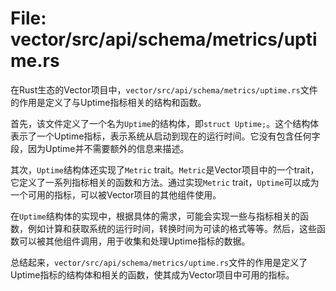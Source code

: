 # File: vector/src/api/schema/metrics/uptime.rs

在Rust生态的Vector项目中，`vector/src/api/schema/metrics/uptime.rs`文件的作用是定义了与Uptime指标相关的结构和函数。

首先，该文件定义了一个名为`Uptime`的结构体，即`struct Uptime;`。这个结构体表示了一个Uptime指标，表示系统从启动到现在的运行时间。它没有包含任何字段，因为Uptime并不需要额外的信息来描述。

其次，`Uptime`结构体还实现了`Metric` trait。`Metric`是Vector项目中的一个trait，它定义了一系列指标相关的函数和方法。通过实现`Metric` trait，`Uptime`可以成为一个可用的指标，可以被Vector项目的其他组件使用。

在`Uptime`结构体的实现中，根据具体的需求，可能会实现一些与指标相关的函数，例如计算和获取系统的运行时间，转换时间为可读的格式等等。然后，这些函数可以被其他组件调用，用于收集和处理Uptime指标的数据。

总结起来，`vector/src/api/schema/metrics/uptime.rs`文件的作用是定义了Uptime指标的结构体和相关的函数，使其成为Vector项目中可用的指标。

